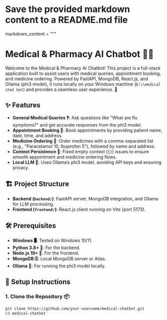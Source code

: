 # Save the provided markdown content to a README.md file

markdown_content = """
# Medical & Pharmacy AI Chatbot 🤖💊

Welcome to the Medical & Pharmacy AI Chatbot! This project is a full-stack application built to assist users with medical queries, appointment booking, and medicine ordering. Powered by FastAPI, MongoDB, React.js, and Ollama (phi3 model), it runs locally on your Windows machine (`D:\\medical chat bot`) and provides a seamless user experience. 🚀

## ✨ Features

- **General Medical Queries ❓**: Ask questions like "What are flu symptoms?" and get accurate responses from the phi3 model.
- **Appointment Booking 📅**: Book appointments by providing patient name, date, time, and address.
- **Medicine Ordering 💊**: Order medicines with a comma-separated list (e.g., "Paracetamol 10, Ibuprofen 5"), followed by name and address.
- **Context Persistence 🔄**: Fixed empty context (`{}`) issues to ensure smooth appointment and medicine ordering flows.
- **Local LLM 🧠**: Uses Ollama’s phi3 model, avoiding API keys and ensuring privacy.

## 🏗️ Project Structure

- **Backend (`backend/`)**: FastAPI server, MongoDB integration, and Ollama for LLM processing.
- **Frontend (`frontend/`)**: React.js client running on Vite (port 5173).

## 🛠️ Prerequisites

- **Windows 🖥️**: Tested on Windows 10/11.
- **Python 3.8+ 🐍**: For the backend.
- **Node.js 18+ 🚀**: For the frontend.
- **MongoDB 🗄️**: Local MongoDB server or Atlas.
- **Ollama 🤖**: For running the phi3 model locally.

## 🚀 Setup Instructions

### 1. Clone the Repository 📦

```bash
git clone https://github.com/your-username/medical-chatbot.git
cd medical-chatbot
